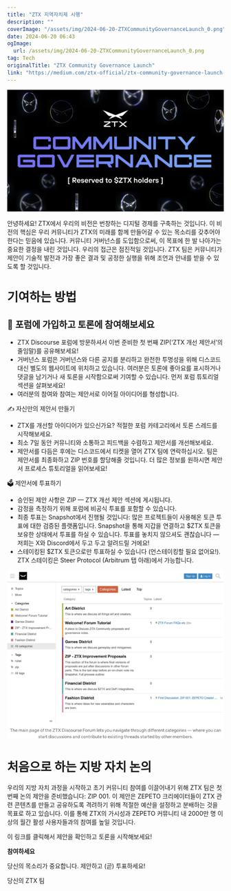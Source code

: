 ```yaml
---
title: "ZTX 지역자치제 시행"
description: ""
coverImage: "/assets/img/2024-06-20-ZTXCommunityGovernanceLaunch_0.png"
date: 2024-06-20 06:43
ogImage: 
  url: /assets/img/2024-06-20-ZTXCommunityGovernanceLaunch_0.png
tag: Tech
originalTitle: "ZTX Community Governance Launch"
link: "https://medium.com/ztx-official/ztx-community-governance-launch-6b7dc4f15c10"
---
```



![2024-06-20-ZTXCommunityGovernanceLaunch_0.png](/assets/img/2024-06-20-ZTXCommunityGovernanceLaunch_0.png)

안녕하세요! ZTX에서 우리의 비전은 번창하는 디지털 경제를 구축하는 것입니다. 이 비전의 핵심은 우리 커뮤니티가 ZTX의 미래를 함께 만들어갈 수 있는 목소리를 갖추어야 한다는 믿음에 있습니다. 커뮤니티 거버넌스를 도입함으로써, 이 목표에 한 발 나아가는 중요한 결정을 내린 것입니다. 우리의 접근은 점진적일 것입니다. ZTX 팀은 커뮤니티가 제안이 기술적 발전과 가장 좋은 결과 및 공정한 실행을 위해 조언과 안내를 받을 수 있도록 할 것입니다.

# 기여하는 방법

## 💬 포럼에 가입하고 토론에 참여해보세요

<div class="content-ad"></div>

- ZTX Discourse 포럼에 방문하셔서 이번 준비한 첫 번째 ZIP(‘ZTX 개선 제안서’의 줄임말)를 공유해보세요!
- 거버넌스 포럼은 거버넌스와 다른 공지를 분리하고 완전한 투명성을 위해 디스코드 대신 별도의 웹사이트에 위치하고 있습니다. 여러분은 토론에 좋아요를 표시하거나 댓글을 남기거나 새 토론을 시작함으로써 기여할 수 있습니다. 먼저 포럼 튜토리얼 섹션을 살펴보세요!
- 여러분의 참여와 참여는 제안서로 이어질 아이디어를 형성합니다.

✍️ 자신만의 제안서 만들기

- ZTX를 개선할 아이디어가 있으신가요? 적절한 포럼 카테고리에서 토론 스레드를 시작해보세요.
- 최소 7일 동안 커뮤니티와 소통하고 피드백을 수렴하고 제안서를 개선해보세요.
- 제안서를 다듬은 후에는 디스코드에서 티켓을 열어 ZTX 팀에 연락하십시오. 팀은 제안서를 최종화하고 ZIP 번호를 할당해줄 것입니다. 더 많은 정보를 원하시면 제안서 프로세스 튜토리얼을 읽어보세요!

🗳️ 제안서에 투표하기

<div class="content-ad"></div>

- 승인된 제안 사항은 ZIP — ZTX 개선 제안 섹션에 게시됩니다.
- 감정을 측정하기 위해 포럼에 비공식 투표를 포함할 수 있습니다.
- 최종 투표는 Snapshot에서 진행될 것입니다: 많은 프로젝트들이 사용해온 토큰 투표에 대한 검증된 플랫폼입니다. Snapshot을 통해 지갑을 연결하고 $ZTX 토큰을 보유한 상태에서 투표를 하실 수 있습니다. 투표를 놓치지 않으셔도 괜찮습니다 — 저희는 X와 Discord에서 두고 두고 알려드릴 거에요!
- 스테이킹된 $ZTX 토큰으로만 투표하실 수 있습니다 (언스테이킹할 필요 없어요!). ZTX 스테이킹은 Steer Protocol (Arbitrum 탭 아래)에서 가능합니다.

![이미지](/assets/img/2024-06-20-ZTXCommunityGovernanceLaunch_1.png)

# 처음으로 하는 지방 자치 논의

우리의 지방 자치 과정을 시작하고 초기 커뮤니티 참여를 이끌어내기 위해 ZTX 팀은 첫 번째 논의 제안을 준비했습니다: ZIP 001. 이 제안은 ZEPETO 크리에이터들이 ZTX 관련 콘텐츠를 만들고 공유하도록 격려하기 위해 적절한 예산을 설정하고 분배하는 것을 목표로 하고 있습니다. 이를 통해 ZTX의 가시성과 ZEPETO 커뮤니티 내 2000만 명 이상의 월간 활성 사용자들과의 참여를 높일 것입니다.

<div class="content-ad"></div>

이 링크를 클릭해서 제안을 확인하고 토론을 시작해보세요!

**참여하세요**

당신의 목소리가 중요합니다. 제안하고 (곧) 투표하세요!

당신의 ZTX 팀